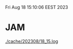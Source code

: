 Fri Aug 18 15:10:06 EEST 2023
# JAM
<a href='./cache/202308/18_15.log'>./cache/202308/18_15.log</a>
